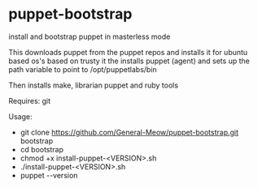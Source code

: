 # puppet-bootstrap
install and bootstrap puppet in masterless mode

This downloads puppet from the puppet repos and installs it for ubuntu based os's based on trusty
it the installs puppet (agent) and sets up the path variable to point to /opt/puppetlabs/bin

Then installs make, librarian puppet and ruby tools

Requires: git

Usage: 
- git clone https://github.com/General-Meow/puppet-bootstrap.git bootstrap
- cd bootstrap
- chmod +x install-puppet-\<VERSION>.sh
- ./install-puppet-\<VERSION>.sh
- puppet --version
